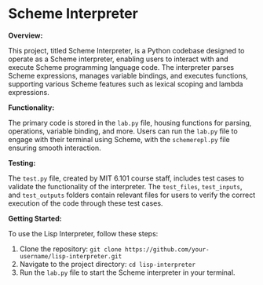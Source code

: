 # Scheme Interpreter

**Overview:**

This project, titled Scheme Interpreter, is a Python codebase designed to operate as a Scheme interpreter, enabling users to interact with and execute Scheme programming language code. The interpreter parses Scheme expressions, manages variable bindings, and executes functions, supporting various Scheme features such as lexical scoping and lambda expressions.

**Functionality:**

The primary code is stored in the `lab.py` file, housing functions for parsing, operations, variable binding, and more. Users can run the `lab.py` file to engage with their terminal using Scheme, with the `schemerepl.py` file ensuring smooth interaction.

**Testing:**

The `test.py` file, created by MIT 6.101 course staff, includes test cases to validate the functionality of the interpreter. The `test_files`, `test_inputs`, and `test_outputs` folders contain relevant files for users to verify the correct execution of the code through these test cases.

**Getting Started:**

To use the Lisp Interpreter, follow these steps:

1. Clone the repository: `git clone https://github.com/your-username/lisp-interpreter.git`
2. Navigate to the project directory: `cd lisp-interpreter`
3. Run the `lab.py` file to start the Scheme interpreter in your terminal.
